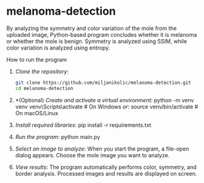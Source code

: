 # melanoma-detection
By analyzing the symmetry and color variation of the mole from the uploaded image, Python-based program concludes whether it is melanoma or whether the mole is benign.
Symmetry is analyzed using SSIM, while color variation is analyzed using entropy.

How to run the program
1. *Clone the repository*:
   ```bash
   git clone https://github.com/miljanikolic/melanoma-detection.git
   cd melanoma-detection

2. *(Optional) *Create and activate a virtual environment*:
    python -m venv venv
    venv\Scripts\activate     # On Windows
    *or*:
    source venv/bin/activate  # On macOS/Linux

3. *Install required libraries*:
    pip install -r requirements.txt

4. *Run the program*:
python main.py

5. *Select an image to analyze*:
When you start the program, a file-open dialog appears. Choose the mole image you want to analyze.

6. *View results*:
The program automatically performs color, symmetry, and border analysis. Processed images and results are displayed on screen.
